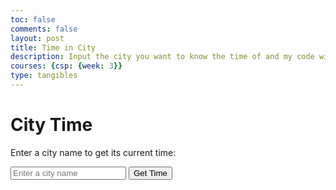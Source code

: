 ```yaml
---
toc: false
comments: false
layout: post
title: Time in City
description: Input the city you want to know the time of and my code will give the time. 
courses: {csp: {week: 3}}
type: tangibles
---
```

<html>
<head>
    <title>City Time</title>
</head>
<body>
    <h1>City Time</h1>
    <p>Enter a city name to get its current time:</p>
    <input type="text" id="cityInput" placeholder="Enter a city name">
    <button onclick="getCityTime()">Get Time</button>
    <p id="timeResult"></p>
    <script>
        function getCityTime() {
            const cityInput = document.getElementById('cityInput').value;
            const date = new Date();
            // Create a new Date object using UTC time to avoid time zone issues
            const utcDate = new Date(date.toUTCString());
            try {
                // Use the toLocaleTimeString function with the timeZone option to get the city's time
                const cityTime = utcDate.toLocaleTimeString([], { timeZone: cityInput, hour: '2-digit', minute: '2-digit', second: '2-digit' });
                document.getElementById('timeResult').textContent = `Current time in ${cityInput}: ${cityTime}`;
            } catch (error) {
                document.getElementById('timeResult').textContent = `Invalid time zone: ${cityInput}`;
            }
        }
    </script>
</body>
</html>


